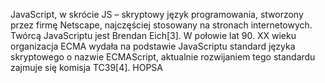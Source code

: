 JavaScript, w skrócie JS – skryptowy język programowania, stworzony przez firmę Netscape, najczęściej stosowany na stronach internetowych. Twórcą JavaScriptu jest Brendan Eich\[3\]. W połowie lat 90\. XX wieku organizacja ECMA wydała na podstawie JavaScriptu standard języka skryptowego o nazwie ECMAScript, aktualnie rozwijaniem tego standardu zajmuje się komisja TC39\[4\]. HOPSA

